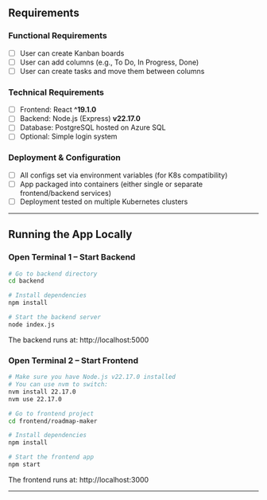 ## Requirements

### Functional Requirements
- [ ] User can create Kanban boards
- [ ] User can add columns (e.g., To Do, In Progress, Done)
- [ ] User can create tasks and move them between columns

### Technical Requirements
- [ ] Frontend: React **^19.1.0**
- [ ] Backend: Node.js (Express) **v22.17.0**
- [ ] Database: PostgreSQL hosted on Azure SQL
- [ ] Optional: Simple login system

### Deployment & Configuration
- [ ] All configs set via environment variables (for K8s compatibility)
- [ ] App packaged into containers (either single or separate frontend/backend services)
- [ ] Deployment tested on multiple Kubernetes clusters

---

## Running the App Locally

### Open Terminal 1 – Start Backend

```bash
# Go to backend directory
cd backend

# Install dependencies
npm install

# Start the backend server
node index.js

```
The backend runs at: http://localhost:5000



### Open Terminal 2 – Start Frontend

```bash
# Make sure you have Node.js v22.17.0 installed
# You can use nvm to switch:
nvm install 22.17.0
nvm use 22.17.0

# Go to frontend project
cd frontend/roadmap-maker

# Install dependencies
npm install

# Start the frontend app
npm start
```
The frontend runs at: http://localhost:3000

---